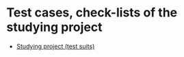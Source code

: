 # Test cases, check-lists of the studying project

* [Studying project (test suits)](https://docs.google.com/spreadsheets/d/1O5IVfHtBA-PTCQ1mxobYSoVeCdzX3lMt/edit?usp=sharing&ouid=117874730462457153089&rtpof=true&sd=true)
